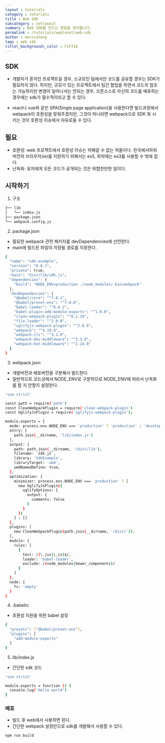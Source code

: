 ```yaml
---
layout : tutorials
category : tutorials
title : Web SDK
subcategory : setlayout
summary : Web SDK를 만드는 방법을 알아봅니다.
permalink : /tutorials/weplanet/web-sdk
author : marcushong
tags : web sdk
title\_background\_color : F1F71A
---
```


## SDK
* 개발자가 혼자인 프로젝트일 경우, 소규모인 팀에서만 코드를 공유할 경우는 SDK가 필요하지 않다.
하지만, 규모가 있는 프로젝트에서 팀간 협업을 하면서 코드의 참조는 가능하지만 변경이 일어나서는 안되는 경우,
오픈소스로 자신의 코드를 배포하는 경우에는 sdk가 필수적이라고 할 수 있다.

* react나 vue와 같은 SPA(Single page application)을 사용한다면 빌드과정에서 webpack이 호환성을 맞춰주겠지만, 
그것이 아니라면 webpack으로 SDK 화 시키는 것이 호환성 이슈에서 자유로울 수 있다.

## 필요
* 호환성: web 프로젝트에서 호환성 이슈는 피해갈 수 없는 허들이다. 
한국에서하위 버전의 브라우저(ie)를 지원하기 위해서는 es5, 최악에는 es3를 사용할 수 밖에 없다.
* 난독화: 유저에게 모든 코드가 공개되는 것은 위험천만한 일이다. 

## 시작하기
1. 구조

```sh
├── lib
│   └── index.js
├── package.json
└── webpack.config.js
```

2. package.json
* 필요한 webpack 관련 패키지를 devDependencies에 선언한다.
* main에 빌드된 파일이 저장될 경로를 지정한다.

```sh
{
  "name": "sdk-example",
  "version": "0.0.1",
  "private": true,
  "main": "dist/lib/sdk.js",
  "dependencies": {
    "build": "NODE_ENV=production ./node_modules/.bin/webpack"
  },
  "devDependencies": {
    "@babel/core": "^7.0.1",
    "@babel/preset-env": "^7.0.0",
    "babel-loader": "^8.0.2",
    "babel-plugin-add-module-exports": "^1.0.0",
    "clean-webpack-plugin": "^0.1.19",
    "file-loader": "^2.0.0",
    "uglifyjs-webpack-plugin": "^2.0.0",
    "webpack": "^4.19.0",
    "webpack-cli": "^3.1.0",
    "webpack-dev-middleware": "^3.3.0",
    "webpack-hot-middleware": "^2.24.0"
  }
}
```

3. webpack.json
* 개발버전과 배포버전을 구분해서 빌드한다.
* 일반적으로 코드상에서 NODE_ENV로 구분하므로 NODE_ENV에 따라서 난독화를 할 지 안할지 설정한다.

```sh
'use strict'

const path = require('path')
const CleanWebpackPlugin = require('clean-webpack-plugin')
const UglifyJsPlugin = require('uglifyjs-webpack-plugin');

module.exports = {
  mode: process.env.NODE_ENV === 'production' ? 'production' : 'development',
  entry: [
    path.join(__dirname, 'lib/index.js')
  ],
  output: {
    path: path.join(__dirname, '/dist/lib'),
    filename: `sdk.js`,
    library: 'SdkExample',
    libraryTarget: 'umd',
    umdNamedDefine: true,
  },
  optimization: {
    minimizer: process.env.NODE_ENV === 'production' ? [
      new UglifyJsPlugin({
        uglifyOptions: {
          output: {
            comments: false
          }
        }
      })
    ] : []
  },
  plugins: [
    new CleanWebpackPlugin(path.join(__dirname, '/dist/')),
  ],
  module: {
    rules: [
      {
        test: /(\.jsx|\.js)$/,
        loader: 'babel-loader',
        exclude: /(node_modules|bower_components)/
      }
    ]
  },
  node: {
    fs: 'empty'
  }
}

```

4. .babelrc
* 호환성 지원을 위한 babel 설정

```sh
{
  "presets": ["@babel/preset-env"],
  "plugins": [
    "add-module-exports"
  ]
}
```

5. lib/index.js
* 간단한 sdk 코드

```sh
'use strict'

module.exports = function () {
  console.log('Hello world')
}
```

### 배포
* 빌드 후 web에서 사용하면 된다.
* 간단한 webpack 설정만으로 sdk를 개발해서 사용할 수 있다. 

```sh
npm run build
```